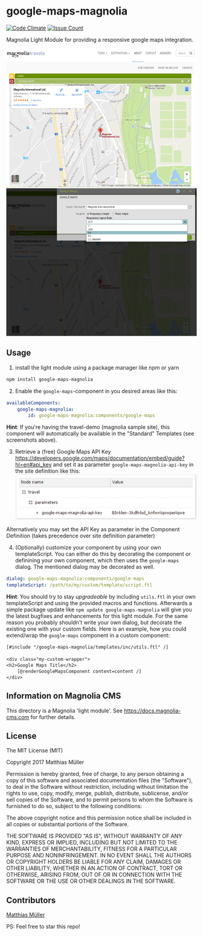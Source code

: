 # google-maps-magnolia
[![Code Climate](https://codeclimate.com/github/MattDiMu/google-maps-magnolia/badges/gpa.svg)](https://codeclimate.com/github/MattDiMu/google-maps-magnolia)
[![Issue Count](https://codeclimate.com/github/MattDiMu/google-maps-magnolia/badges/issue_count.svg)](https://codeclimate.com/github/MattDiMu/google-maps-magnolia)

Magnolia Light Module for providing a responsive google maps integration.


![Example of This Module in magnolia edit mode](screenshots/example-editmode.png)
![Example of This Module in edit dialog](screenshots/example-dialog.png)


## Usage

1. install the light module using a package manager like npm or yarn

```sh
npm install google-maps-magnolia
```

2. Enable the `google-maps`-component in you desired areas like this:
```yaml
availableComponents:
    google-maps-magnolia:
        id: google-maps-magnolia:components/google-maps
```

**Hint**: If you're having the travel-demo (magnolia sample site), this component will automatically be available in the "Standard" Templates (see screenshots above).

3. Retrieve a (free) Google Maps API Key https://developers.google.com/maps/documentation/embed/guide?hl=en#api_key and set it as parameter `google-maps-magnolia-api-key` in the site definition like this:
![site definitions parameter config](screenshots/site-definition-parameters.png)

Alternatively you may set the API Key as parameter in the Component Definition (takes precedence over site definition parameter)

4. (Optionally) customize your component by using your own templateScript. You can either do this by decorating the component or definining your own component, which then uses the `google-maps` dialog. The mentioned dialog may be decorated as well.

```yaml
dialog: google-maps-magnolia:components/google-maps
templateScript: /path/to/my/custom/template/script.ftl
```

**Hint**: You should try to stay *upgradeable* by including `utils.ftl` in your own templateScript and using the provided macros and functions. Afterwards a simple package update like `npm update google-maps-magnolia` will give you the latest bugfixes and enhancements for this light module. For the same reason you probably shouldn't write your own dialog, but decorate the existing one with your custom fields. Here is an example, how you could extend/wrap the `google-maps` component in a custom component:

```ftl
[#include "/google-maps-magnolia/templates/inc/utils.ftl" /]

<div class="my-custom-wrapper">
<h2>Google Maps Title</h2>
    [@renderGoogleMapsComponent content=content /]
</div>
```

## Information on Magnolia CMS
This directory is a Magnolia 'light module'. See https://docs.magnolia-cms.com for further details.


## License
The MIT License (MIT)

Copyright 2017 Matthias Müller

Permission is hereby granted, free of charge, to any person obtaining a copy of
this software and associated documentation files (the "Software"), to deal in
the Software without restriction, including without limitation the rights to
use, copy, modify, merge, publish, distribute, sublicense, and/or sell copies of
the Software, and to permit persons to whom the Software is furnished to do so,
subject to the following conditions:

The above copyright notice and this permission notice shall be included in all
copies or substantial portions of the Software.

THE SOFTWARE IS PROVIDED "AS IS", WITHOUT WARRANTY OF ANY KIND, EXPRESS OR
IMPLIED, INCLUDING BUT NOT LIMITED TO THE WARRANTIES OF MERCHANTABILITY, FITNESS
FOR A PARTICULAR PURPOSE AND NONINFRINGEMENT. IN NO EVENT SHALL THE AUTHORS OR
COPYRIGHT HOLDERS BE LIABLE FOR ANY CLAIM, DAMAGES OR OTHER LIABILITY, WHETHER
IN AN ACTION OF CONTRACT, TORT OR OTHERWISE, ARISING FROM, OUT OF OR IN
CONNECTION WITH THE SOFTWARE OR THE USE OR OTHER DEALINGS IN THE SOFTWARE.


## Contributors
[Matthias Müller](https://github.com/MattDiMu)


PS: Feel free to star this repo!
